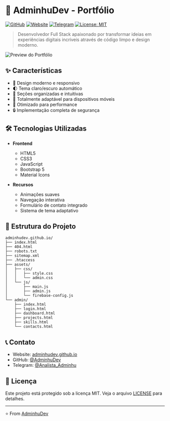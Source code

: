 # 🚀 AdminhuDev - Portfólio

[![GitHub](https://img.shields.io/badge/GitHub-AdminhuDev-blue?style=flat-square&logo=github)](https://github.com/AdminhuDev)
[![Website](https://img.shields.io/badge/Website-Portfolio-green?style=flat-square&logo=google-chrome)](https://adminhudev.github.io)
[![Telegram](https://img.shields.io/badge/Telegram-@Analista__Adminhu-blue?style=flat-square&logo=telegram)](https://t.me/Analista_Adminhu)
[![License: MIT](https://img.shields.io/badge/License-MIT-yellow.svg?style=flat-square)](https://opensource.org/licenses/MIT)

> Desenvolvedor Full Stack apaixonado por transformar ideias em experiências digitais incríveis através de código limpo e design moderno.

![Preview do Portfólio](https://cdn.pixabay.com/photo/2019/10/09/07/28/development-4536630_1280.png)

## ✨ Características

- 🎨 Design moderno e responsivo
- 🌓 Tema claro/escuro automático
- 🎯 Seções organizadas e intuitivas
- 📱 Totalmente adaptável para dispositivos móveis
- 🚀 Otimizado para performance
- 🔒 Implementação completa de segurança

## 🛠️ Tecnologias Utilizadas

- **Frontend**
  - HTML5
  - CSS3
  - JavaScript
  - Bootstrap 5
  - Material Icons

- **Recursos**
  - Animações suaves
  - Navegação interativa
  - Formulário de contato integrado
  - Sistema de tema adaptativo

## 📂 Estrutura do Projeto

```
adminhudev.github.io/
├── index.html
├── 404.html
├── robots.txt
├── sitemap.xml
├── .htaccess
├── assets/
│   ├── css/
│   │   ├── style.css
│   │   └── admin.css
│   └── js/
│       ├── main.js
│       ├── admin.js
│       └── firebase-config.js
└── admin/
    ├── index.html
    ├── login.html
    ├── dashboard.html
    ├── projects.html
    ├── skills.html
    └── contacts.html
```

## 📞 Contato

- Website: [adminhudev.github.io](https://adminhudev.github.io)
- GitHub: [@AdminhuDev](https://github.com/AdminhuDev)
- Telegram: [@Analista_Adminhu](https://t.me/Analista_Adminhu)

## 📄 Licença

Este projeto está protegido sob a licença MIT. Veja o arquivo [LICENSE](LICENSE) para detalhes.

---

⭐️ From [AdminhuDev](https://github.com/AdminhuDev) 